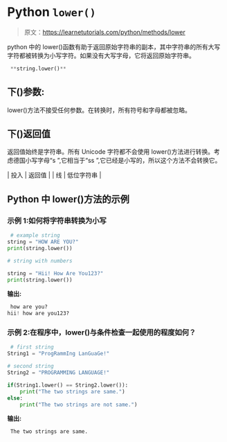 # Python `lower()`

> 原文：<https://learnetutorials.com/python/methods/lower>

python 中的 lower()函数有助于返回原始字符串的副本，其中字符串的所有大写字符都被转换为小写字符。如果没有大写字母，它将返回原始字符串。

```py
 **string.lower()** 

```

## 下()参数:

lower()方法不接受任何参数。在转换时，所有符号和字母都被忽略。

## 下()返回值

返回值始终是字符串。所有 Unicode 字符都不会使用 lower()方法进行转换。考虑德国小写字母“s ”,它相当于“ss ”,它已经是小写的，所以这个方法不会转换它。

| 投入 | 返回值 |
| 线 | 低位字符串 |

## Python 中 lower()方法的示例

### 示例 1:如何将字符串转换为小写

```py
 # example string
string = "HOW ARE YOU?"
print(string.lower())

# string with numbers

string = "Hii! How Are You123?"
print(string.lower()) 

```

**输出:**

```py
 how are you?
hii! how are you123? 
```

### 示例 2:在程序中，lower()与条件检查一起使用的程度如何？

```py
 # first string
String1 = "ProgRammIng LanGuaGe!"

# second string
String2 = "PROGRAMMING LANGUAGE!"

if(String1.lower() == String2.lower()):
    print("The two strings are same.")
else:
    print("The two strings are not same.") 

```

**输出:**

```py
 The two strings are same. 
```